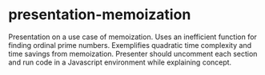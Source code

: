 # presentation-memoization

Presentation on a use case of memoization. Uses an inefficient function for finding ordinal prime numbers. Exemplifies quadratic time complexity and time savings from memoization. Presenter should uncomment each section and run code in a Javascript environment while explaining concept.

